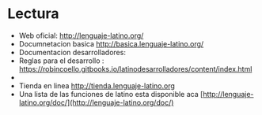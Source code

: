 # Lectura

- Web oficial: http://lenguaje-latino.org/
- Documnetacion basica http://basica.lenguaje-latino.org/
- Documentacion desarrolladores: 
- Reglas para el desarrollo : https://robincoello.gitbooks.io/latinodesarrolladores/content/index.html
- 
- Tienda en linea http://tienda.lenguaje-latino.org
- Una lista de las funciones de latino esta disponible aca [http://lenguaje-latino.org/doc/](http://lenguaje-latino.org/doc/)
